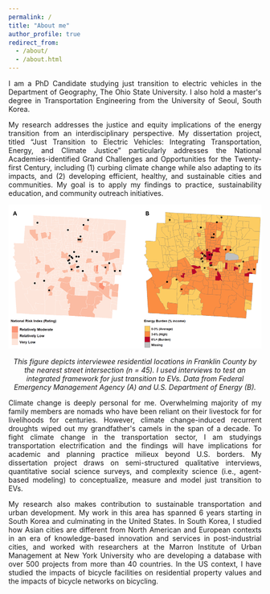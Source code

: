 ```yaml
---
permalink: /
title: "About me"
author_profile: true
redirect_from: 
  - /about/
  - /about.html
---
```


<p align="justify">I am a PhD Candidate studying just transition to electric vehicles in the Department of Geography, The Ohio State University. I also hold a master's degree in Transportation Engineering from the University of Seoul, South Korea.</p>

<p align="justify">My research addresses the justice and equity implications of the energy transition from an interdisciplinary perspective. My dissertation project, titled “Just Transition to Electric Vehicles: Integrating Transportation, Energy, and Climate Justice” particularly addresses the National Academies-identified Grand Challenges and Opportunities for the Twenty-first Century, including (1) curbing climate change while also adapting to its impacts, and (2) developing efficient, healthy, and sustainable cities and communities. My goal is to apply my findings to practice, sustainability education, and community outreach initiatives.</p>

<p align="center"> <img src="/images/dissertation.png" style = "border:0"> </p>
<p font size = "8" align="center"><i> This figure depicts interviewee residential locations in Franklin County by the nearest street intersection (n = 45). I used interviews to test an integrated framework for just transition to EVs. Data from Federal Emergency Management Agency (A) and U.S. Department of Energy (B). </i></p>

<p align="justify">Climate change is deeply personal for me. Overwhelming majority of my family members are nomads who have been reliant on their livestock for for livelihoods for centuries. However, climate change-induced recurrent droughts wiped out my grandfather's camels in the span of a decade. To fight climate change in the transportation sector, I am studyings transportation electrification and the findings will have implications for academic and planning practice milieux beyond U.S. borders. My dissertation project draws on semi-structured qualitative interviews, quantitative social science surveys, and complexity science (i.e., agent-based modeling) to conceptualize, measure and model just transition to EVs. </p>

<p align="justify">My research also makes contribution to sustainable transportation and urban development. My work in this area has spanned 6 years starting in South Korea and culminating in the United States. In South Korea, I studied how Asian cities are different from North American and European contexts in an era of knowledge-based innovation and services in post-industrial cities, and worked with researchers at the Marron Institute of Urban Management at New York University who are developing a database with over 500 projects from more than 40 countries. In the US context, I have studied the impacts of bicycle facilities on residential property values and the impacts of bicycle networks on bicycling.  </p>
